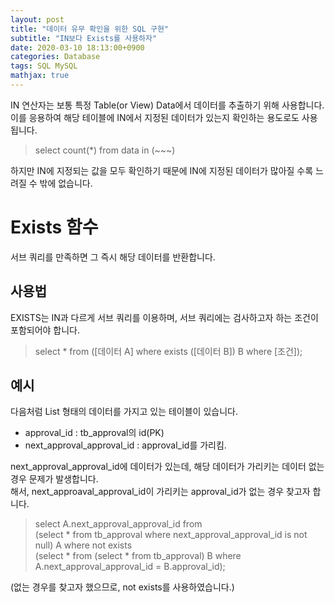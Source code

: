 ```yaml
---
layout: post
title: "데이터 유무 확인을 위한 SQL 구현"
subtitle: "IN보다 Exists를 사용하자"
date: 2020-03-10 18:13:00+0900
categories: Database
tags: SQL MySQL
mathjax: true
---
```


IN 연산자는 보통 특정 Table(or View) Data에서 데이터를 추출하기 위해 사용합니다.  이를 응용하여 해당 테이블에 IN에서 지정된 데이터가 있는지 확인하는 용도로도 사용됩니다.
> select count(*) from data in (~~~)

하지만 IN에 지정되는 값을 모두 확인하기 때문에 IN에 지정된 데이터가 많아질 수록 느려질 수 밖에 없습니다.

# Exists 함수
서브 쿼리를 만족하면 그 즉시 해당 데이터를 반환합니다. 

## 사용법
EXISTS는 IN과 다르게 서브 쿼리를 이용하며, 서브 쿼리에는 검사하고자 하는 조건이 포함되어야 합니다.
> select * from ([데이터 A] where exists ([데이터 B]) B where [조건]);


## 예시
다음처럼 List 형태의 데이터를 가지고 있는 테이블이 있습니다.  
  * approval_id : tb_approval의 id(PK)
  * next_approval_approval_id : approval_id를 가리킴.  

next_approval_approval_id에 데이터가 있는데, 해당 데이터가 가리키는 데이터 없는 경우 문제가 발생합니다.  
해서, next_approaval_approval_id이 가리키는 approval_id가 없는 경우 찾고자 합니다.

> select A.next_approval_approval_id from   
	  (select * from tb_approval where next_approval_approval_id is not null) A where not exists   
			(select * from (select * from tb_approval) B where A.next_approval_approval_id = B.approval_id);  

(없는 경우를 찾고자 했으므로, not exists를 사용하였습니다.)


